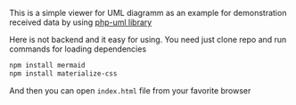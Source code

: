 This is a simple viewer for UML diagramm as an example for demonstration received data by using [php-uml library](https://github.com/GitHubHubus/uml-php)

Here is not backend and it easy for using.
You need just clone repo and run commands for loading dependencies

```sh
npm install mermaid
npm install materialize-css
```

And then you can open `index.html` file from your favorite browser


